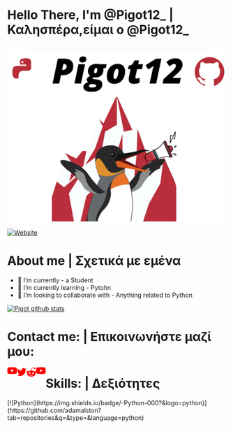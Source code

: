 
# Hello There, I'm @Pigot12_ | Καλησπέρα,είμαι ο @Pigot12_ 
![](GithubLogo%20(1).png)

[![Website](https://img.shields.io/badge/Website-ClickHere-red?style=social&logo=appveyor)]()
# About me | Σχετικά με εμένα
- 🔭 I’m currently - a Student
- 🌱 I’m currently learning - Pytohn
- 👯 I’m looking to collaborate with - Anything related to Python 

[![Pigot github stats](https://github-readme-stats.vercel.app/api?Pigot12=anuraghazra)](https://github.com/anuraghazra/github-readme-stats)

# Contact me: | Επικοινωνήστε μαζί μου:
<a href="">
  <img align="left" alt="Pigot Youtube" width="22px" src="https://github.com/Pigot12/Pigot12/blob/main/youtube.png" />
</a>

<a href="https://twitter.com/Pigot12_">
  <img align="left" alt="Pigot | Twitter" width="22px" src="https://github.com/Pigot12/Pigot12/blob/main/twitter.png" />
</a>
<a href="https://www.reddit.com/user/Pigot12">
  <img align="left" alt="Pigot | Reddit" width="22px" src="https://github.com/Pigot12/Pigot12/blob/main/reddit.png" />
</a>
<a href="">
  <img align="left" alt="Pigot | Discord" width="22px" src="https://github.com/Pigot12/Pigot12/blob/main/youtube.png" />
</a>

# Skills: | Δεξιότητες
</b>
[![Python](https://img.shields.io/badge/-Python-000?&logo=python)](https://github.com/adamalston?tab=repositories&q=&type=&language=python)
